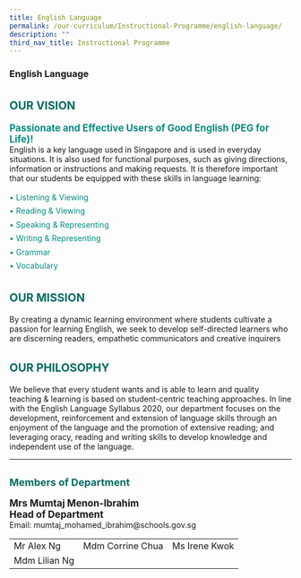 ```yaml
---
title: English Language
permalink: /our-curriculum/Instructional-Programme/english-language/
description: ""
third_nav_title: Instructional Programme
---
```

### **English Language**

<b style="color:#016C62; font-size:20px; line-height: 3;">OUR VISION</b><br>
<b style="color:#038C7F; font-size:17px; ">Passionate and Effective Users of Good English (PEG for Life)!</b><br>
English is a key language used in Singapore and is used in everyday situations. It is also used for functional purposes, such as giving directions, information or instructions and making requests. It is therefore important that our students be equipped with these skills in language learning: 

<p style="color:#038C7F; line-height: 1.75;">
•	Listening & Viewing <br>
•	Reading & Viewing<br>
•	Speaking & Representing<br>
•	Writing & Representing<br>
•	Grammar<br>
•	Vocabulary<br>

<b style="color:#016C62; font-size:20px; line-height: 3;">OUR MISSION</b><br>
By creating a dynamic learning environment where students cultivate a passion for learning English, we seek to develop self-directed learners who are discerning readers, empathetic communicators and creative inquirers

<b style="color:#016C62; font-size:20px; line-height: 3;">OUR PHILOSOPHY</b><br>
We believe that every student wants and is able to learn and quality teaching & learning is based on student-centric teaching approaches. In line with the English Language Syllabus 2020, our department focuses on the development, reinforcement and extension of language skills through an enjoyment of the language and the promotion of extensive reading; and leveraging oracy, reading and writing skills to develop knowledge and independent use of the language.
<hr>
<b style="color:#016C62; font-size:18px; line-height: 3;">Members of Department</b><br>
<b style="font-size:17px;">Mrs Mumtaj Menon-Ibrahim<br>Head of Department</b><br>
Email: mumtaj_mohamed_ibrahim@schools.gov.sg




| || | 
| -------- | -------- | -------- | 
| Mr Alex Ng     | Mdm Corrine Chua  | Ms Irene Kwok 
| Mdm Lilian Ng |

